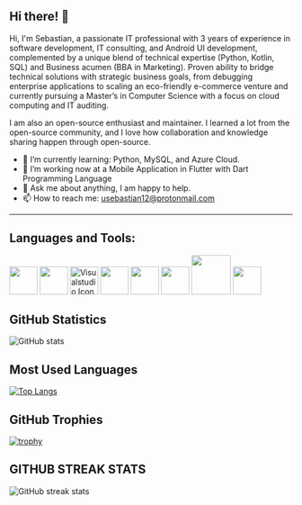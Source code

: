 ## Hi there! 👋 

Hi, I'm Sebastian, a passionate IT professional with 3 years of experience in software development, IT consulting, and Android UI development, complemented by a unique blend of technical expertise (Python, Kotlin, SQL) and Business acumen (BBA in Marketing). Proven ability to bridge technical solutions with strategic business goals, from debugging enterprise applications to scaling an eco-friendly e-commerce venture and currently pursuing a Master’s in Computer Science with a focus on cloud computing and IT auditing.

I am also an open-source enthusiast and maintainer. I learned a lot from the open-source community, and I love how collaboration and knowledge sharing happen through open-source.

- 🔭 I’m currently learning: Python, MySQL, and Azure Cloud.
- 👯 I’m working now at a Mobile Application in Flutter with Dart Programming Language
- 💬 Ask me about anything, I am happy to help. 
- 📫 How to reach me: usebastian12@protonmail.com 

------------------------------------------------------------------------------------------------------------------------------------------------------------------

## Languages and Tools:

<img height="50" src="https://github.com/abranhe/programming-languages-logos/blob/master/src/java/java.svg" style="max-width:100%;">    <img height="50" src="https://github.com/abranhe/programming-languages-logos/blob/master/src/kotlin/kotlin.svg" style="max-width:100%;"> <img height="50" src="https://cdn.iconscout.com/icon/free/png-256/visualstudio-1-1174964.png" srcset="https://cdn.iconscout.com/icon/free/png-512/visualstudio-1-1174964.png 2x" alt="Visualstudio Icon" style="max-width:100%">  <img height="50" src="https://upload.wikimedia.org/wikipedia/ro/thumb/6/62/MySQL.svg/1200px-MySQL.svg.png" style="max-width:100%;">  <img height="50" src="https://upload.wikimedia.org/wikipedia/commons/thumb/3/38/SQLite370.svg/1200px-SQLite370.svg.png" style="max-width:100%;"> <img height="50" src="https://upload.wikimedia.org/wikipedia/commons/e/ed/Toad-Original_RGB.png" style="max-width:100%;">  <img height="70" src="https://2.bp.blogspot.com/-tzm1twY_ENM/XlCRuI0ZkRI/AAAAAAAAOso/BmNOUANXWxwc5vwslNw3WpjrDlgs9PuwQCLcBGAsYHQ/s1600/pasted%2Bimage%2B0.png" style="max-width:100%;"> <img height="50" src="https://miro.medium.com/max/1000/1*ilC2Aqp5sZd1wi0CopD1Hw.png" style="max-width:100%;"> 



## GitHub Statistics

![GitHub stats](https://github-readme-stats.vercel.app/api?username=usebastian97&theme=algolia&show_icons=true)


## Most Used Languages

[![Top Langs](https://github-readme-stats.vercel.app/api/top-langs/?username=usebastian97)](https://github.com/anuraghazra/github-readme-stats)

## GitHub Trophies

[![trophy](https://github-profile-trophy.vercel.app/?username=usebastian97)](https://github.com/ryo-ma/github-profile-trophy)

## GITHUB STREAK STATS

![GitHub streak stats](https://github-readme-streak-stats.herokuapp.com/?user=usebastian97)
